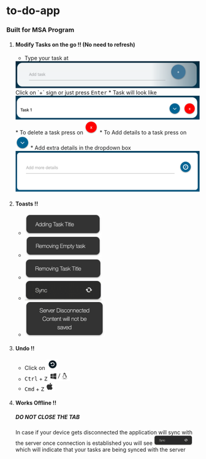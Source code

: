 # to-do-app
### Built for MSA Program

1. #### Modify Tasks on the go !! (No need to refresh)
    * Type your task at 
    <img src="images/add_task.png" width="700">
    Click on `+` sign or just press <kbd>Enter</kbd>
    * Task will look like
    <img src="images/task.png" width="700">
    * To delete a task press on <img src="images/close.png" width="35">
    * To Add details to a task press on <img src="images/down_arrow.png" width="35">
    * Add extra details in the dropdown box
    <img src="images/task_details.png" width="700">
1. #### Toasts !!
    * <img src="images/toast_0.png" width="200" height="55"/>
    * <img src="images/toast_1.png" width="200" height="55"/>
    * <img src="images/toast_2.png" width="200" height="55"/>
    * <img src="images/sync_toast.gif" width="200"/>
    * <img src="images/toast_3.png" width="210"/>

1. #### Undo !!
    * Click on <img src="images/undo.png" width="30"/>
    * <kbd>Ctrl</kbd> + <kbd>Z</kbd> <img src="images/windows_linux.png" width="55"/>
    * <kbd>Cmd</kbd> + <kbd>Z</kbd> <img src="images/apple.png" width="25"/>

1. #### Works Offline !!
    ##### DO NOT CLOSE THE TAB
    In case if your device gets disconnected the application will sync with the server once connection is established you will see <img src="images/sync_toast.gif" width="100"/> which will indicate that your tasks are being synced with the server</p>